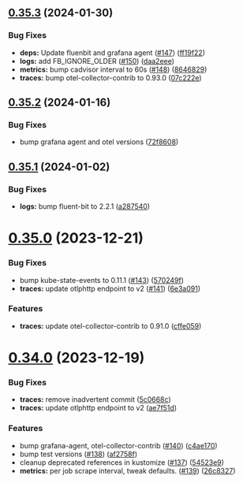 ## [0.35.3](https://github.com/observeinc/manifests/compare/v0.35.2...v0.35.3) (2024-01-30)


### Bug Fixes

* **deps:** Update fluenbit and grafana agent ([#147](https://github.com/observeinc/manifests/issues/147)) ([ff19f22](https://github.com/observeinc/manifests/commit/ff19f2271e2e3016907ff1fbd0c365268a07d387))
* **logs:** add FB_IGNORE_OLDER ([#150](https://github.com/observeinc/manifests/issues/150)) ([daa2eee](https://github.com/observeinc/manifests/commit/daa2eee14595d7dc2e38d5b60181f8b9f48b8446))
* **metrics:** bump cadvisor interval to 60s ([#148](https://github.com/observeinc/manifests/issues/148)) ([8646829](https://github.com/observeinc/manifests/commit/8646829b76127c076ee861cb7ab9373cbc8f3fc9))
* **traces:** bump otel-collector-contrib to 0.93.0 ([07c222e](https://github.com/observeinc/manifests/commit/07c222ebb6088480308688c199723f314098892f))



## [0.35.2](https://github.com/observeinc/manifests/compare/v0.35.1...v0.35.2) (2024-01-16)


### Bug Fixes

* bump grafana agent and otel versions ([72f8608](https://github.com/observeinc/manifests/commit/72f8608231f73736e4f8d9fd728f2bcc2404ac46))



## [0.35.1](https://github.com/observeinc/manifests/compare/v0.35.0...v0.35.1) (2024-01-02)


### Bug Fixes

* **logs:** bump fluent-bit to 2.2.1 ([a287540](https://github.com/observeinc/manifests/commit/a287540f959cafd233f4edc823ec2dd03e151687))



# [0.35.0](https://github.com/observeinc/manifests/compare/v0.34.0...v0.35.0) (2023-12-21)


### Bug Fixes

* bump kube-state-events to 0.11.1 ([#143](https://github.com/observeinc/manifests/issues/143)) ([570249f](https://github.com/observeinc/manifests/commit/570249f2268b6b75facfd381a896ee90f4c0d264))
* **traces:** update otlphttp endpoint to v2 ([#141](https://github.com/observeinc/manifests/issues/141)) ([6e3a091](https://github.com/observeinc/manifests/commit/6e3a09185d9c052dc4a8729cbd5d798c61519c52))


### Features

* **traces:** update otel-collector-contrib to 0.91.0 ([cffe059](https://github.com/observeinc/manifests/commit/cffe059a898a7104b8b0327521f4efa78d0ddc78))



# [0.34.0](https://github.com/observeinc/manifests/compare/v0.33.0...v0.34.0) (2023-12-19)


### Bug Fixes

* **traces:** remove inadvertent commit ([5c0668c](https://github.com/observeinc/manifests/commit/5c0668c62e3335fa6be83b008510e8290d0c19fd))
* **traces:** update otlphttp endpoint to v2 ([ae7f51d](https://github.com/observeinc/manifests/commit/ae7f51d3b05cdf9ad9294de190ffb75a0f9a3cfa))


### Features

* bump grafana-agent, otel-collector-contrib ([#140](https://github.com/observeinc/manifests/issues/140)) ([c4ae170](https://github.com/observeinc/manifests/commit/c4ae17008535fca0a28f68dac3c928ae9147955f))
* bump test versions ([#138](https://github.com/observeinc/manifests/issues/138)) ([af2758f](https://github.com/observeinc/manifests/commit/af2758f5296c0f39b73903cc60746802b4771f93))
* cleanup deprecated references in kustomize ([#137](https://github.com/observeinc/manifests/issues/137)) ([54523e9](https://github.com/observeinc/manifests/commit/54523e96b5e8c4bb842428f641fb96ce3dab1d01))
* **metrics:** per job scrape interval, tweak defaults. ([#139](https://github.com/observeinc/manifests/issues/139)) ([26c8327](https://github.com/observeinc/manifests/commit/26c8327d8d74f03f38cba255c7c552cf99072be3))



